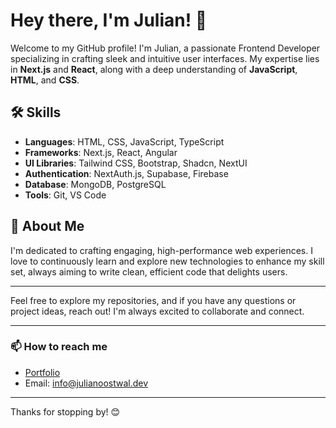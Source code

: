 # Hey there, I'm Julian! 👋

Welcome to my GitHub profile! I'm Julian, a passionate Frontend Developer specializing in crafting sleek and intuitive user interfaces. My expertise lies in **Next.js** and **React**, along with a deep understanding of **JavaScript**, **HTML**, and **CSS**.

## 🛠️ Skills
- **Languages**: HTML, CSS, JavaScript, TypeScript
- **Frameworks**: Next.js, React, Angular
- **UI Libraries**: Tailwind CSS, Bootstrap, Shadcn, NextUI
- **Authentication**: NextAuth.js, Supabase, Firebase
- **Database**: MongoDB, PostgreSQL
- **Tools**: Git, VS Code

## 🌟 About Me
I'm dedicated to crafting engaging, high-performance web experiences. I love to continuously learn and explore new technologies to enhance my skill set, always aiming to write clean, efficient code that delights users.

---

Feel free to explore my repositories, and if you have any questions or project ideas, reach out! I'm always excited to collaborate and connect.

---

### 📫 How to reach me
- [Portfolio](https://julianoostwal.dev)
- Email: info@julianoostwal.dev

---

Thanks for stopping by! 😊
